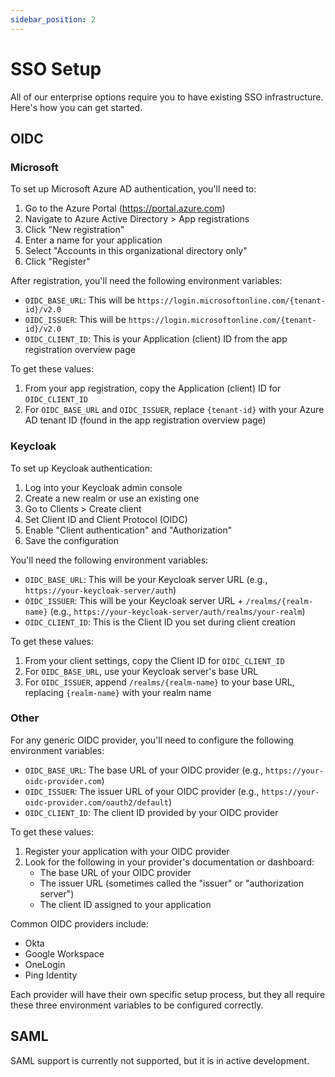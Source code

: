```yaml
---
sidebar_position: 2
---
```


# SSO Setup

All of our enterprise options require you to have existing SSO infrastructure. Here's how you can get started. 

## OIDC

### Microsoft
To set up Microsoft Azure AD authentication, you'll need to:

1. Go to the Azure Portal (https://portal.azure.com)
2. Navigate to Azure Active Directory > App registrations
3. Click "New registration"
4. Enter a name for your application
5. Select "Accounts in this organizational directory only"
6. Click "Register"

After registration, you'll need the following environment variables:

- `OIDC_BASE_URL`: This will be `https://login.microsoftonline.com/{tenant-id}/v2.0`
- `OIDC_ISSUER`: This will be `https://login.microsoftonline.com/{tenant-id}/v2.0`
- `OIDC_CLIENT_ID`: This is your Application (client) ID from the app registration overview page

To get these values:
1. From your app registration, copy the Application (client) ID for `OIDC_CLIENT_ID`
2. For `OIDC_BASE_URL` and `OIDC_ISSUER`, replace `{tenant-id}` with your Azure AD tenant ID (found in the app registration overview page)

### Keycloak
To set up Keycloak authentication:

1. Log into your Keycloak admin console
2. Create a new realm or use an existing one
3. Go to Clients > Create client
4. Set Client ID and Client Protocol (OIDC)
5. Enable "Client authentication" and "Authorization"
6. Save the configuration

You'll need the following environment variables:

- `OIDC_BASE_URL`: This will be your Keycloak server URL (e.g., `https://your-keycloak-server/auth`)
- `OIDC_ISSUER`: This will be your Keycloak server URL + `/realms/{realm-name}` (e.g., `https://your-keycloak-server/auth/realms/your-realm`)
- `OIDC_CLIENT_ID`: This is the Client ID you set during client creation

To get these values:
1. From your client settings, copy the Client ID for `OIDC_CLIENT_ID`
2. For `OIDC_BASE_URL`, use your Keycloak server's base URL
3. For `OIDC_ISSUER`, append `/realms/{realm-name}` to your base URL, replacing `{realm-name}` with your realm name

### Other
For any generic OIDC provider, you'll need to configure the following environment variables:

- `OIDC_BASE_URL`: The base URL of your OIDC provider (e.g., `https://your-oidc-provider.com`)
- `OIDC_ISSUER`: The issuer URL of your OIDC provider (e.g., `https://your-oidc-provider.com/oauth2/default`)
- `OIDC_CLIENT_ID`: The client ID provided by your OIDC provider

To get these values:
1. Register your application with your OIDC provider
2. Look for the following in your provider's documentation or dashboard:
   - The base URL of your OIDC provider
   - The issuer URL (sometimes called the "issuer" or "authorization server")
   - The client ID assigned to your application

Common OIDC providers include:
- Okta
- Google Workspace
- OneLogin
- Ping Identity

Each provider will have their own specific setup process, but they all require these three environment variables to be configured correctly.

## SAML
SAML support is currently not supported, but it is in active development.

